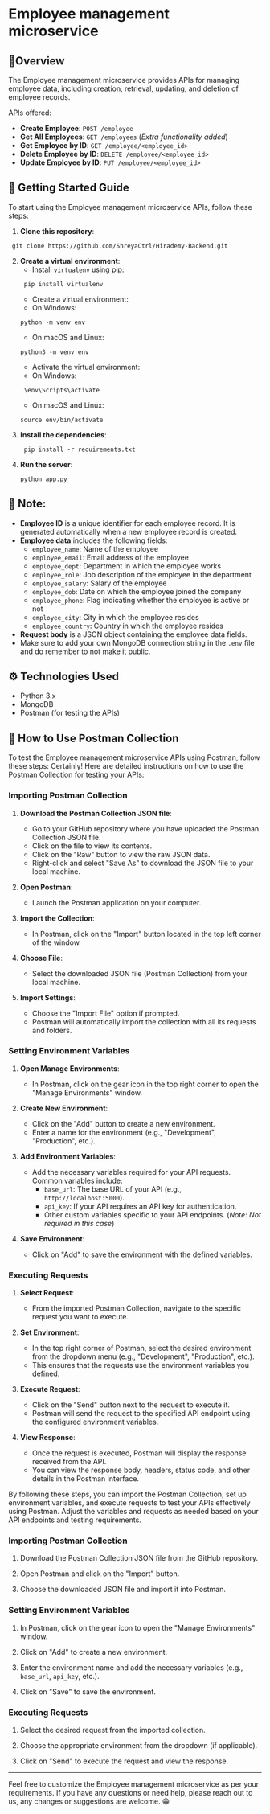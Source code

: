 # Employee management microservice

## 📑Overview
The Employee management microservice provides APIs for managing employee data, including creation, retrieval, updating, and deletion of employee records.

APIs offered:
- **Create Employee**: `POST /employee`
- **Get All Employees**: `GET /employees` (*Extra functionality added*)
- **Get Employee by ID**: `GET /employee/<employee_id>`
- **Delete Employee by ID**: `DELETE /employee/<employee_id>` 
- **Update Employee by ID**: `PUT /employee/<employee_id>`

## 🔖 Getting Started Guide
To start using the Employee management microservice APIs, follow these steps:

1. **Clone this repository**:
```
 git clone https://github.com/ShreyaCtrl/Hirademy-Backend.git
```
   
2. **Create a virtual environment**:
   - Install `virtualenv` using pip:
   ```
    pip install virtualenv
    ```
    - Create a virtual environment:
    - On Windows:
    ```
    python -m venv env
    ```
    - On macOS and Linux:
    ```
    python3 -m venv env
    ```
    - Activate the virtual environment:
    - On Windows:
    ```
    .\env\Scripts\activate
    ```
    - On macOS and Linux:
    ```
    source env/bin/activate
    ```
3. **Install the dependencies**:
   ```
    pip install -r requirements.txt
   ```
4. **Run the server**:
   ```
   python app.py
   ```

## 👀 Note:
- **Employee ID** is a unique identifier for each employee record. It is generated automatically when a new employee record is created.
- **Employee data** includes the following fields:
  - `employee_name`: Name of the employee
  - `employee_email`: Email address of the employee
  - `employee_dept`: Department in which the employee works
  - `employee_role`: Job description of the employee in the department
  - `employee_salary`: Salary of the employee
  - `employee_dob`: Date on which the employee joined the company
  - `employee_phone`: Flag indicating whether the employee is active or not
  - `employee_city`: City in which the employee resides
  - `employee_country`: Country in which the employee resides
- **Request body** is a JSON object containing the employee data fields.
- Make sure to add your own MongoDB connection string in the `.env` file and do remember to not make it public.

## ⚙️ Technologies Used
- Python 3.x
- MongoDB
- Postman (for testing the APIs)

## 🤔 How to Use Postman Collection
To test the Employee management microservice APIs using Postman, follow these steps:
Certainly! Here are detailed instructions on how to use the Postman Collection for testing your APIs:

### Importing Postman Collection

1. **Download the Postman Collection JSON file**:
   - Go to your GitHub repository where you have uploaded the Postman Collection JSON file.
   - Click on the file to view its contents.
   - Click on the "Raw" button to view the raw JSON data.
   - Right-click and select "Save As" to download the JSON file to your local machine.

2. **Open Postman**:
   - Launch the Postman application on your computer.

3. **Import the Collection**:
   - In Postman, click on the "Import" button located in the top left corner of the window.

4. **Choose File**:
   - Select the downloaded JSON file (Postman Collection) from your local machine.

5. **Import Settings**:
   - Choose the "Import File" option if prompted.
   - Postman will automatically import the collection with all its requests and folders.

### Setting Environment Variables

1. **Open Manage Environments**:
   - In Postman, click on the gear icon in the top right corner to open the "Manage Environments" window.

2. **Create New Environment**:
   - Click on the "Add" button to create a new environment.
   - Enter a name for the environment (e.g., "Development", "Production", etc.).

3. **Add Environment Variables**:
   - Add the necessary variables required for your API requests. Common variables include:
     - `base_url`: The base URL of your API (e.g., `http://localhost:5000`).
     - `api_key`: If your API requires an API key for authentication.
     - Other custom variables specific to your API endpoints. (*Note: Not required in this case*)

4. **Save Environment**:
   - Click on "Add" to save the environment with the defined variables.

### Executing Requests

1. **Select Request**:
   - From the imported Postman Collection, navigate to the specific request you want to execute.

2. **Set Environment**:
   - In the top right corner of Postman, select the desired environment from the dropdown menu (e.g., "Development", "Production", etc.).
   - This ensures that the requests use the environment variables you defined.

3. **Execute Request**:
   - Click on the "Send" button next to the request to execute it.
   - Postman will send the request to the specified API endpoint using the configured environment variables.

4. **View Response**:
   - Once the request is executed, Postman will display the response received from the API.
   - You can view the response body, headers, status code, and other details in the Postman interface.

By following these steps, you can import the Postman Collection, set up environment variables, and execute requests to test your APIs effectively using Postman. Adjust the variables and requests as needed based on your API endpoints and testing requirements.

### Importing Postman Collection
1. Download the Postman Collection JSON file from the GitHub repository.

2. Open Postman and click on the "Import" button.

3. Choose the downloaded JSON file and import it into Postman.

### Setting Environment Variables
1. In Postman, click on the gear icon to open the "Manage Environments" window.

2. Click on "Add" to create a new environment.

3. Enter the environment name and add the necessary variables (e.g., `base_url`, `api_key`, etc.).

4. Click on "Save" to save the environment.

### Executing Requests
1. Select the desired request from the imported collection.

2. Choose the appropriate environment from the dropdown (if applicable).

3. Click on "Send" to execute the request and view the response.

---

Feel free to customize the Employee management microservice as per your requirements. If you have any questions or need help, please reach out to us, any changes or suggestions are welcome. 😁
